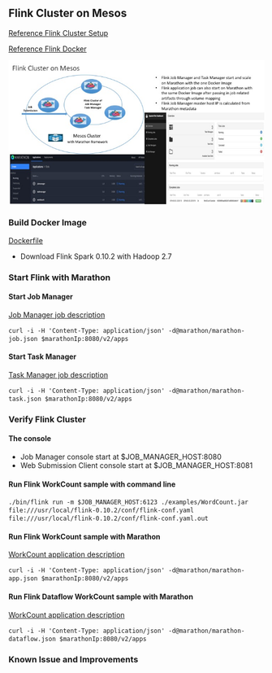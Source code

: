 ## Flink Cluster on Mesos

[Reference Flink Cluster Setup](https://ci.apache.org/projects/flink/flink-docs-master/setup/cluster_setup.html)

[Reference Flink Docker](https://github.com/apache/flink/tree/master/flink-contrib/docker-flink/flink)

![Image of Flink Mesos](../../doc/images/flink_mesos.jpg)


### Build Docker Image

[Dockerfile](Dockerfile)

* Download Flink Spark 0.10.2 with Hadoop 2.7

### Start Flink with Marathon

#### Start Job Manager

[Job Manager job description](./marathon/marathon-job.json) 

	curl -i -H 'Content-Type: application/json' -d@marathon/marathon-job.json $marathonIp:8080/v2/apps

#### Start Task Manager

[Task Manager job description](./marathon/marathon-task.json) 

	curl -i -H 'Content-Type: application/json' -d@marathon/marathon-task.json $marathonIp:8080/v2/apps

### Verify Flink Cluster

#### The console

* Job Manager console start at $JOB_MANAGER_HOST:8080
* Web Submission Client console start at  $JOB_MANAGER_HOST:8081


#### Run Flink WorkCount sample with command line

	./bin/flink run -m $JOB_MANAGER_HOST:6123 ./examples/WordCount.jar  file:///usr/local/flink-0.10.2/conf/flink-conf.yaml file:///usr/local/flink-0.10.2/conf/flink-conf.yaml.out

#### Run Flink WorkCount sample with Marathon

[WorkCount application description](./marathon/marathon-app.json) 

	curl -i -H 'Content-Type: application/json' -d@marathon/marathon-app.json $marathonIp:8080/v2/apps

#### Run Flink Dataflow WorkCount sample with Marathon

[WorkCount application description](./marathon/marathon-dataflow.json) 

	curl -i -H 'Content-Type: application/json' -d@marathon/marathon-dataflow.json $marathonIp:8080/v2/apps

### Known Issue and Improvements